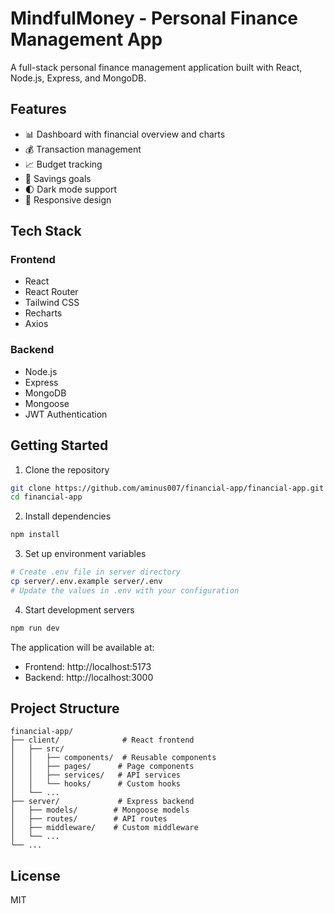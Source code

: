 # MindfulMoney - Personal Finance Management App

A full-stack personal finance management application built with React, Node.js, Express, and MongoDB.

## Features

- 📊 Dashboard with financial overview and charts
- 💰 Transaction management
- 📈 Budget tracking
- 🎯 Savings goals
- 🌓 Dark mode support
- 📱 Responsive design

## Tech Stack

### Frontend
- React
- React Router
- Tailwind CSS
- Recharts
- Axios

### Backend
- Node.js
- Express
- MongoDB
- Mongoose
- JWT Authentication

## Getting Started

1. Clone the repository
```bash
git clone https://github.com/aminus007/financial-app/financial-app.git
cd financial-app
```

2. Install dependencies
```bash
npm install
```

3. Set up environment variables
```bash
# Create .env file in server directory
cp server/.env.example server/.env
# Update the values in .env with your configuration
```

4. Start development servers
```bash
npm run dev
```

The application will be available at:
- Frontend: http://localhost:5173
- Backend: http://localhost:3000

## Project Structure

```
financial-app/
├── client/              # React frontend
│   ├── src/
│   │   ├── components/  # Reusable components
│   │   ├── pages/      # Page components
│   │   ├── services/   # API services
│   │   └── hooks/      # Custom hooks
│   └── ...
├── server/             # Express backend
│   ├── models/        # Mongoose models
│   ├── routes/        # API routes
│   ├── middleware/    # Custom middleware
│   └── ...
└── ...
```

## License

MIT 
